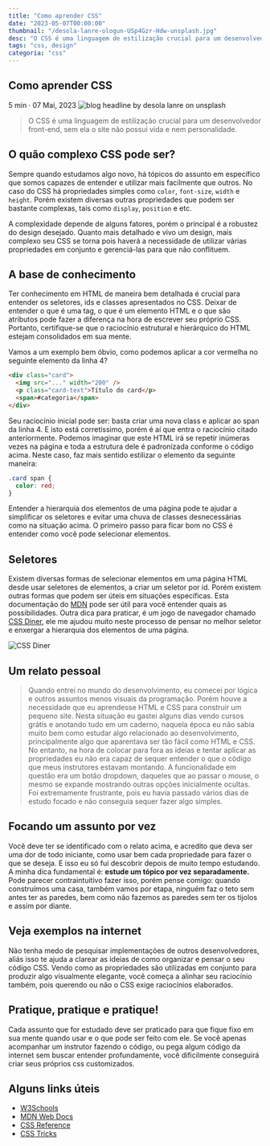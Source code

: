 ```yaml
---
title: "Como aprender CSS"
date: "2023-05-07T00:00:00"
thumbnail: "/desola-lanre-ologun-USp4Gzr-Hdw-unsplash.jpg"
desc: "O CSS é uma linguagem de estilização crucial para um desenvolvedor front-end, sem ela o site não possui vida e nem personalidade."
tags: "css, design"
categoria: "css"
---
```


<section className="intro">
<h1>Como aprender CSS</h1>
<i className="bi bi-clock-fill mr-xs"></i><span> 5 min · </span><i className="bi bi-calendar mr-xs"></i><span> 07 Mai, 2023</span>

<img src="/desola-lanre-ologun-USp4Gzr-Hdw-unsplash.jpg" className="headline" alt="blog headline by desola lanre on unsplash" title="By Desola Lanre on Unsplash">

<blockquote>O CSS é uma linguagem de estilização crucial para um desenvolvedor front-end, sem ela o site não possui vida e nem personalidade.</blockquote>

</section>

## O quão complexo CSS pode ser?

Sempre quando estudamos algo novo, há tópicos do assunto em específico que somos capazes de entender e utilizar mais facilmente que outros. No caso do CSS há propriedades simples como `color`, `font-size`, `width` e `height`. Porém existem diversas outras propriedades que podem ser bastante complexas, tais como `display`, `position` e etc.

A complexidade depende de alguns fatores, porém o principal é a robustez do design desejado. Quanto mais detalhado e vivo um design, mais complexo seu CSS se torna pois haverá a necessidade de utilizar várias propriedades em conjunto e gerenciá-las para que não conflituem.

## A base de conhecimento

Ter conhecimento em HTML de maneira bem detalhada é crucial para entender os seletores, ids e classes apresentados no CSS. Deixar de entender o que é uma tag, o que é um elemento HTML e o que são atributos pode fazer a diferença na hora de escrever seu próprio CSS. Portanto, certifique-se que o raciocínio estrutural e hierárquico do HTML estejam consolidados em sua mente.

Vamos a um exemplo bem óbvio, como podemos aplicar a cor vermelha no seguinte elemento da linha 4?

```html
<div class="card">
  <img src="..." width="200" />
  <p class="card-text">Título do card</p>
  <span>#categoria</span>
</div>
```

Seu raciocínio inicial pode ser: basta criar uma nova class e aplicar ao span da linha 4. E isto está corretíssimo, porém é aí que entra o raciocínio citado anteriormente. Podemos imaginar que este HTML irá se repetir inúmeras vezes na página e toda a estrutura dele é padronizada conforme o código acima. Neste caso, faz mais sentido estilizar o elemento da seguinte maneira:

```css
.card span {
  color: red;
}
```

Entender a hierarquia dos elementos de uma página pode te ajudar a simplificar os seletores e evitar uma chuva de classes desnecessárias como na situação acima. O primeiro passo para ficar bom no CSS é entender como você pode selecionar elementos.

## Seletores

Existem diversas formas de selecionar elementos em uma página HTML desde usar seletores de elementos, a criar um seletor por id. Porém existem outras formas que podem ser úteis em situações específicas. Esta documentação do <a href="https://developer.mozilla.org/pt-BR/docs/Web/CSS/CSS_Selectors" target="_blank">MDN</a> pode ser útil para você entender quais as possibilidades. Outra dica para praticar, é um jogo de navegador chamado <a href="https://flukeout.github.io/" target="_blank">CSS Diner</a>, ele me ajudou muito neste processo de pensar no melhor seletor e enxergar a hierarquia dos elementos de uma página.

<img src="/screenshot-css-diner.png" className="image" alt="CSS Diner"/>

## Um relato pessoal

<blockquote>
Quando entrei no mundo do desenvolvimento, eu comecei por lógica e outros assuntos menos visuais da programação. Porém houve a necessidade que eu aprendesse HTML e CSS para construir um pequeno site. Nesta situação eu gastei alguns dias vendo cursos grátis e anotando tudo em um caderno, naquela época eu não sabia muito bem como estudar algo relacionado ao desenvolvimento, principalmente algo que aparentava ser tão fácil como HTML e CSS.
No entanto, na hora de colocar para fora as ideias e tentar aplicar as propriedades eu não era capaz de sequer entender o que o código que meus instrutores estavam montando. A funcionalidade em questão era um botão dropdown, daqueles que ao passar o mouse, o mesmo se expande mostrando outras opções inicialmente ocultas.
Foi extremamente frustrante, pois eu havia passado vários dias de estudo focado e não conseguia sequer fazer algo simples.
</blockquote>

## Focando um assunto por vez

Você deve ter se identificado com o relato acima, e acredito que deva ser uma dor de todo iniciante, como usar bem cada propriedade para fazer o que se deseja. E isso eu só fui descobrir depois de muito tempo estudando. A minha dica fundamental é: **estude um tópico por vez separadamente.**
Pode parecer contraintuitivo fazer isso, porém pense comigo: quando construímos uma casa, também vamos por etapa, ninguém faz o teto sem antes ter as paredes, bem como não fazemos as paredes sem ter os tijolos e assim por diante.

## Veja exemplos na internet

Não tenha medo de pesquisar implementações de outros desenvolvedores, aliás isso te ajuda a clarear as ideias de como organizar e pensar o seu código CSS. Vendo como as propriedades são utilizadas em conjunto para produzir algo visualmente elegante, você começa a alinhar seu raciocínio também, pois querendo ou não o CSS exige raciocínios elaborados.

## Pratique, pratique e pratique!

Cada assunto que for estudado deve ser praticado para que fique fixo em sua mente quando usar e o que pode ser feito com ele. Se você apenas acompanhar um instrutor fazendo o código, ou pega algum código da internet sem buscar entender profundamente, você dificilmente conseguirá criar seus próprios css customizados.

## Alguns links úteis

<ul>
    <li><a href="https://www.w3schools.com/css/default.asp" target="_blank">W3Schools</a></li>
    <li><a href="https://developer.mozilla.org/pt-BR/docs/Web/CSS" target="_blank">MDN Web Docs</a></li>
    <li><a href="https://cssreference.io" target="_blank">CSS Reference</a></li>
    <li><a href="https://css-tricks.com" target="_blank">CSS Tricks</a></li>
</ul>
